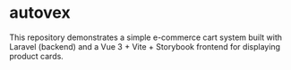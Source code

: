 # autovex
This repository demonstrates a simple e-commerce cart system built with Laravel (backend) and a Vue 3 + Vite + Storybook frontend for displaying product cards.
